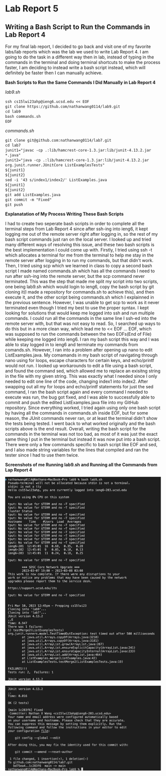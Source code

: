 # Lab Report 5

## Writing a Bash Script to Run the Commands in Lab Report 4 ##

For my final lab report, I decided to go back and visit one of my favorite labs/lab reports which was the lab we used to write Lab Report 4. I am going to do the task in a different way then in lab, instead of typing in the commands in the terminal and doing terminal shortcuts to make the process faster, I am deciding to instead write a bash script instead, which will definitely be faster then I can manually achieve. 

**Bash Scripts to Run the Same Commands I Did Manually in Lab Report 4**

*lab9.sh*
```
ssh cs15lwi23ahp@ieng6.ucsd.edu << EOF
git clone https://github.com/nathanwang0114/lab9.git
cd lab9
bash commands.sh
EOF
```

*commands.sh*
```
git clone git@github.com:nathanwang0114/lab7.git
cd lab7
junit1="javac -cp .:lib/hamcrest-core-1.3.jar:lib/junit-4.13.2.jar *.java"
junit2="java -cp .:lib/hamcrest-core-1.3.jar:lib/junit-4.13.2.jar org.junit.runner.JUnitCore ListExamplesTests"
${junit1}
${junit2}
sed -i '43 s/index1/index2/' ListExamples.java
${junit1}
${junit2}
git add ListExamples.java
git commit -m "Fixed"
git push
```

**Explanatation of My Process Writing These Bash Scripts**

I had to create two seperate bash scripts in order to complete all the terminal steps from Lab Report 4 since after ssh-ing into ieng6, it kept logging me out of the remote server right after logging in, so the rest of my bash script commands just ran on the local server. I looked up and tried many different ways of resolving this issue, and these two bash scripts is the best implementation I could come up with. Firstly, I tried using ssh -t which allocates a terminal for me from the terminal to help me stay in the remote server after logging in to run my commands, but that didn't work. Then, I tried using scp which we learned in class to copy a second bash script I made named commands.sh which has all the commands I need to run after ssh-ing into the remote server, but the scp command never terminated. This was the step that made me split my script into two scripts, one being lab9.sh which would login to ieng6, copy the bash script by git cloning it(I made a repository for commands.sh to achieve this), and then execute it, and the other script being commands.sh which I explainned in the previous sentence. However, I was unable to get scp to work as it never terminated even though I tried my best to use the proper syntax. I kept looking for solutions that would keep me logged into ssh and run multiple commands. I could run all the commands in the same line I ssh-ed into the remote server with, but that was not easy to read. So, I searched up ways to do this but in a more clean way, which lead me to << EOF ... EOF, which was supposed to run the commands between the two EOFs(End of File) while keeping me logged into ieng6. I ran my bash script this way and I was able to stay logged in to ieng6 and terminate my commands from comands.sh. However, I ran into a problem after opening up nano to edit ListExamples.java. My comamands in my bash script of navigating through nano using for loops, escape characters for certain keys, and echo/printf would not run. I looked up workarounds to edit a file using a bash script, and found the command sed, which allowed me to replace an exisitng string in the file with my given string. This was exactly what I needed since I only needed to edit one line of the code, changing index1 into index2. After swapping out all my for loops and echo/printf statements for just the sed command, I ran the bash script again and every command I needed to execute was run, the bug got fixed, and I was able to successfully able to commit and push  the edited ListExamples.java file into my GitHub repository. Since everything worked, I tried again using only one bash script by having all the commands in commands.sh inside EOF, but for some reason, the JUnit commands never ran, or at least the terminal didn't show the tests being tested. I went back to what worked originally and the bash scripts above is the end result. Overall, writing the bash script for the commands in the terminal was not too bad, as most of it was just the exact same thing I put in the terminal but instead it was now put into a bash script. There were only a few commands specific to bash script like EOF and sed, and I also made string variables for the lines that compiled and ran the tester since I had to use them twice. 

**Screenshots of me Running lab9.sh and Running all the Commands from Lap Report 4**

![image](lab9-step1.png)

![image](lab9-step2.png)

